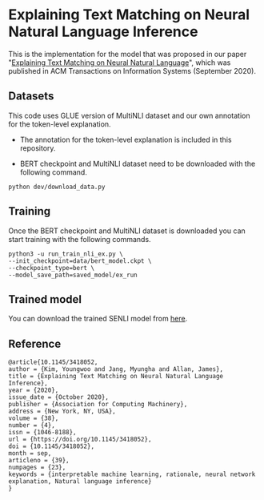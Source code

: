 # Explaining Text Matching on Neural Natural Language Inference

This is the implementation for the model that was proposed 
in our paper "[Explaining Text Matching on Neural Natural Language](https://dl.acm.org/doi/abs/10.1145/3418052)", which was published in ACM Transactions on Information Systems (September 2020).


## Datasets

This code uses GLUE version of MultiNLI dataset 
and our own annotation for the token-level explanation.
* The annotation for the token-level explanation is included in this repository.

* BERT checkpoint and MultiNLI dataset need to be downloaded with the following command.
```
python dev/download_data.py
```

## Training

Once the BERT checkpoint and MultiNLI dataset is downloaded you can start training with the following commands.

```angular2html
python3 -u run_train_nli_ex.py \
--init_checkpoint=data/bert_model.ckpt \
--checkpoint_type=bert \
--model_save_path=saved_model/ex_run
```

## Trained model

You can download the trained SENLI model from [here](https://drive.google.com/file/d/1c1G1sjLXh_brHnrfS-DXGcUvDOHiFA8P/view?usp=sharing).


## Reference

```angular2html
@article{10.1145/3418052,
author = {Kim, Youngwoo and Jang, Myungha and Allan, James},
title = {Explaining Text Matching on Neural Natural Language Inference},
year = {2020},
issue_date = {October 2020},
publisher = {Association for Computing Machinery},
address = {New York, NY, USA},
volume = {38},
number = {4},
issn = {1046-8188},
url = {https://doi.org/10.1145/3418052},
doi = {10.1145/3418052},
month = sep,
articleno = {39},
numpages = {23},
keywords = {interpretable machine learning, rationale, neural network explanation, Natural language inference}
}
```
